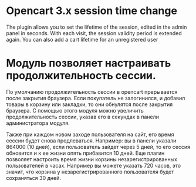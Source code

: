 # Opencart 3.x session time change
The plugin allows you to set the lifetime of the session, edited in the admin panel in seconds.
With each visit, the session validity period is extended again.
You can also add a cart lifetime for an unregistered user

# Модуль позволяет настраивать продолжительность сессии. 
По умолчанию продолжительность сессии в opencart прерывается после закрытия браузера. Если покупатель не залогинился, и добавил товары в корзину или закладки, то они  обнулятся после закрытия браузера. 
С помощью этого модуля можно увеличить продолжительность сессии, указав его в секундах в панели администратора модуля. 

Также при каждом новом заходе пользователя на сайт, его время сессии будет снова продлеваться. Например: вы в панели указали 864000 (10 дней), если пользователь зайдет через 5 дней, то его сессия обновится и к ее жизни опять прибавится 10 дней.
Еще плагин позволяет настроить время жизни корзины незарегистрированных пользователей в часах. Например вы можете указать 720 часов, это значит, что корзина у незарегистрированного пользователя будет сохраняться 30 дней.

